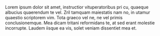 Lorem ipsum dolor sit amet, instructior vituperatoribus pri cu, quaeque
albucius quaerendum te vel. Zril tamquam maiestatis nam no, in utamur quaestio
scriptorem vim. Tota graeco vel ne, ne vel primis conclusionemque. Mea dicam
tritani reformidans te, at sed erant molestie incorrupte. Laudem iisque ea vis,
solet veniam dissentiet mea et.